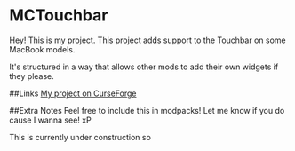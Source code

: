 # MCTouchbar
Hey! This is my project. This project adds support to the Touchbar on some MacBook models.

It's structured in a way that allows other mods to add their own widgets if they please.


##Links
[My project on CurseForge](https://www.curseforge.com/minecraft/mc-mods/mctouchbar)

##Extra Notes
Feel free to include this in modpacks!
Let me know if you do cause I wanna see! xP

This is currently under construction so